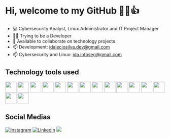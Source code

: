 # Hi, welcome to my GitHub 👩‍💻👍
- 💻 Cybersecurity Analyst, Linux Administrator and IT Project Manager
- 👨‍💻 Trying to be a Developer 
- 👯 Available to collaborate on technology projects
- 📫 Development: idaleciosilva.dev@gmail.com
- 📫 Cybersecurity and Linux: ida.infoseg@gmail.com
    
 ## Technology tools used
<div style="display: inline_block">
 <img height="35em" align="center" src="https://user-images.githubusercontent.com/66226187/180885577-6033a891-454f-4b49-94e1-0e9a87a35b6f.png" />
 <img height="35em" align="center" src="https://user-images.githubusercontent.com/66226187/180885584-414d00d9-e4a6-4675-adeb-0f911ba9659f.png" />
 <img height="35em" align="center" src="https://user-images.githubusercontent.com/66226187/180885588-47264b7b-138f-4f60-8040-1284e7ffdd73.png" />
 <img height="35em" align="center" src="https://cdn.jsdelivr.net/gh/devicons/devicon/icons/bash/bash-original.svg" />
 <img height="35em" align="center" src="https://cdn.jsdelivr.net/gh/devicons/devicon/icons/debian/debian-original.svg" />
 <img height="35em" align="center" src="https://cdn.jsdelivr.net/gh/devicons/devicon/icons/redhat/redhat-original.svg" /> 
 <img height="35em" align="center" src="https://cdn.jsdelivr.net/gh/devicons/devicon/icons/ubuntu/ubuntu-plain.svg" />
 <img height="35em" align="center" src="https://cdn.jsdelivr.net/gh/devicons/devicon/icons/html5/html5-original.svg" />
 <img height="35em" align="center" src="https://cdn.jsdelivr.net/gh/devicons/devicon/icons/css3/css3-original.svg" />
 <img height="35em" align="center" src="https://cdn.jsdelivr.net/gh/devicons/devicon/icons/javascript/javascript-original.svg" />
 <img height="35em" align="center" src="https://cdn.jsdelivr.net/gh/devicons/devicon/icons/python/python-original.svg" />
 <img height="35em" align="center" src="https://cdn.jsdelivr.net/gh/devicons/devicon/icons/visualstudio/visualstudio-plain.svg" />
 <img height="35em" align="center" src="https://cdn.jsdelivr.net/gh/devicons/devicon/icons/jira/jira-original.svg" />
 <img height="35em" align="center" src="https://user-images.githubusercontent.com/66226187/180889140-b1785a15-78d4-477c-82a8-6b71d8381998.png" />
 <img height="35em" align="center" src="https://user-images.githubusercontent.com/66226187/180889410-3bafda62-5406-4c1e-8698-19562ee926a0.png" />

</div>
 
 ## Social Medias
<div style="display: inline_block"> 
    
  [![Instagram](https://img.shields.io/badge/Instagram-E4405F?style=for-the-badge&logo=instagram&logoColor=white)](https://www.instagram.com/idaleciosilvatech/)
  [![Linkedin](https://img.shields.io/badge/LinkedIn-0077B5?style=for-the-badge&logo=linkedin&logoColor=white)](https://www.linkedin.com/in/idal%C3%A9cio-silva-4048b7148/)
  <img alt=" " src="https://img.shields.io/badge/Twitter-1DA1F2?style=for-the-badge&logo=twitter&logoColor=white">
</div>
  
